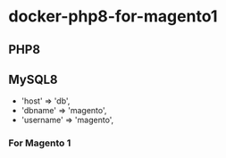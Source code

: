 # docker-php8-for-magento1

## PHP8
## MySQL8
- 'host' => 'db',
- 'dbname' => 'magento',
- 'username' => 'magento',

### For Magento 1
